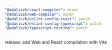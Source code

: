 ```yaml
---
"@adaliszk/react-compiler": minor
"@adaliszk/web-compiler": minor
"@adaliszk/eslint-config-react": patch
"@adaliszk/eslint-config-typescript": patch
"@adaliszk/typescript-testing": patch
---
```


release: add Web and React compilation with Vite
